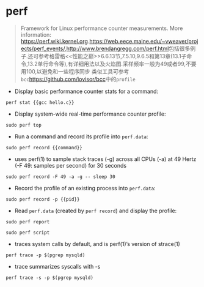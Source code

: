 # perf

> Framework for Linux performance counter measurements.
> More information: <https://perf.wiki.kernel.org>.<https://web.eece.maine.edu/~vweaver/projects/perf_events/>,<http://www.brendangregg.com/perf.html>包括很多例子.还可参考格雷格<<性能之巅>>6.6.13节,7.5.10,9.6.5和第13章(13.1子命令,13.2单行命令等),有详细用法以及火焰图.采样频率一般为49或者99,不要用100,以避免和一些程序同步
> 类似工具可参考`bcc`<https://github.com/iovisor/bcc>中的`profile`

- Display basic performance counter stats for a command:

`perf stat {{gcc hello.c}}`

- Display system-wide real-time performance counter profile:

`sudo perf top`

- Run a command and record its profile into `perf.data`:

`sudo perf record {{command}}`

* uses perf(1) to sample stack traces (-g) across all CPUs (-a) at 49 Hertz (-F 49: samples per second) for 30 seconds

`sudo perf record -F 49 -a -g -- sleep 30`

- Record the profile of an existing process into `perf.data`:

`sudo perf record -p {{pid}}`

- Read `perf.data` (created by `perf record`) and display the profile:

`sudo perf report`

`sudo perf script`

* traces system calls by default, and is perf(1)’s version of strace(1)

`perf trace -p $(pgrep mysqld)`

* trace summarizes syscalls with -s

`perf trace -s -p $(pgrep mysqld)`
